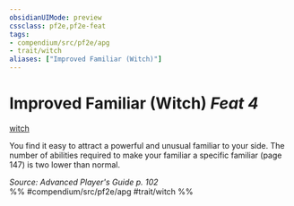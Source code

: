 ```yaml
---
obsidianUIMode: preview
cssclass: pf2e,pf2e-feat
tags:
- compendium/src/pf2e/apg
- trait/witch
aliases: ["Improved Familiar (Witch)"]
---
```

# Improved Familiar (Witch)  *Feat 4*  
[witch](Reference/Rules/Traits/witch-apg.md "Witch Class Trait")  


You find it easy to attract a powerful and unusual familiar to your side. The number of abilities required to make your familiar a specific familiar (page 147) is two lower than normal.

*Source: Advanced Player's Guide p. 102*  
%% #compendium/src/pf2e/apg #trait/witch %%